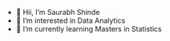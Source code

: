 - 👋 Hii, I’m Saurabh Shinde
- 👀 I’m interested in Data Analytics 
- 🌱 I’m currently learning Masters in Statistics 

<!---
saurabhshinde1014/saurabhshinde1014 is a ✨ special ✨ repository because its `README.md` (this file) appears on your GitHub profile.
You can click the Preview link to take a look at your changes.
--->
